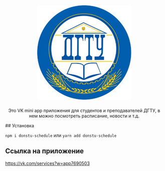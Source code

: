 <h1 align="center">
  <a href="https://vk.com/app7690503"><img src="./src/img/logo.png" width="300" alt="DONSTU logo"></a>
</h1>
<p align="center">
Это VK mini app приложения для студентов и преподавателей ДГТУ, в нем можно посмотреть расписание, новости и т.д. 
</p>
## Установка

`npm i donstu-schedule` или `yarn add donstu-schedule`
## Ссылка на приложение

https://vk.com/services?w=app7690503
